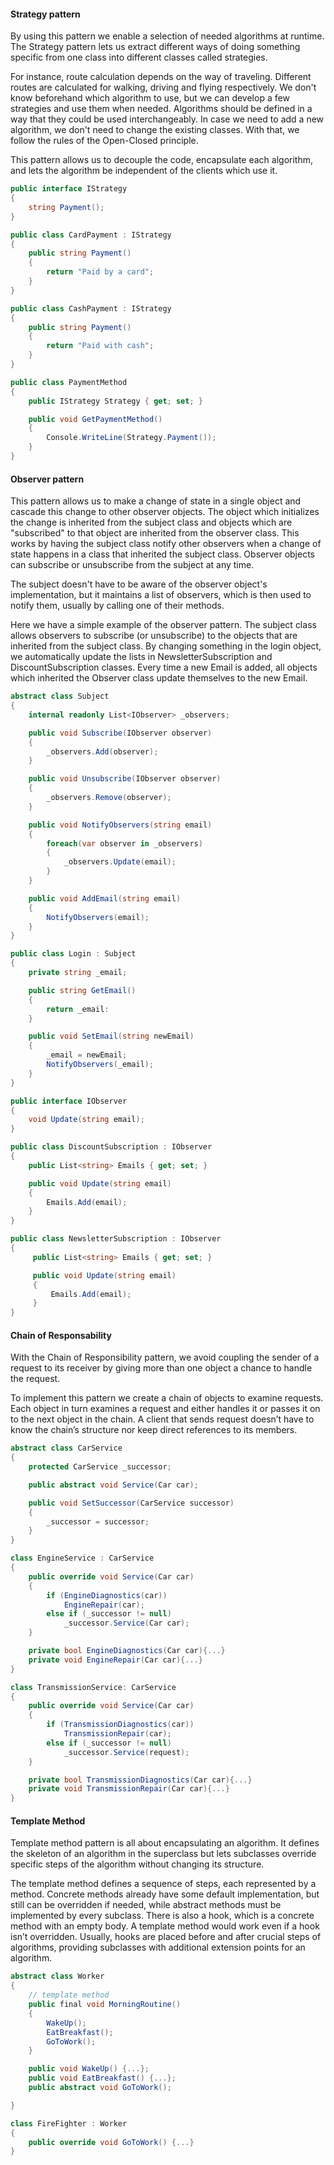 #### Strategy pattern

By using this pattern we enable a selection of needed algorithms at runtime. The Strategy pattern lets us extract different ways of doing something specific from one class into different classes called strategies.

For instance, route calculation depends on the way of traveling. Different routes are calculated for walking, driving and flying respectively. We don't know beforehand which algorithm to use, but we can develop a few strategies and use them when needed. Algorithms should be defined in a way that they could be used interchangeably. In case we need to add a new algorithm, we don't need to change the existing classes. With that, we follow the rules of the Open-Closed principle.

This pattern allows us to decouple the code, encapsulate each algorithm, and lets the algorithm be independent of the clients which use it.



```c#
public interface IStrategy
{
    string Payment();
}

public class CardPayment : IStrategy
{
    public string Payment()
    {
        return "Paid by a card";
    }
}

public class CashPayment : IStrategy
{
    public string Payment()
    {
        return "Paid with cash";
    }
}

public class PaymentMethod
{
    public IStrategy Strategy { get; set; }

    public void GetPaymentMethod()
    {
        Console.WriteLine(Strategy.Payment());
    }
}
```




#### Observer pattern

This pattern allows us to make a change of state in a single object and cascade this change to other observer objects. The object which initializes the change is inherited from the subject class and objects which are "subscribed" to that object are inherited from the observer class. This works by having the subject class notify other observers when a change of state happens in a class that inherited the subject class. Observer objects can subscribe or unsubscribe from the subject at any time.


The subject doesn't have to be aware of the observer object's implementation, but it maintains a list of observers, which is then used to notify them, usually by calling one of their methods.


Here we have a simple example of the observer pattern. The subject class allows observers to subscribe (or unsubscribe) to the objects that are inherited from the subject class. By changing something in the login object, we automatically update the lists in NewsletterSubscription and DiscountSubscription classes.  Every time a new Email is added, all objects which inherited the Observer class update themselves to the new Email.

```c#
abstract class Subject
{
    internal readonly List<IObserver> _observers;

    public void Subscribe(IObserver observer)
    {
        _observers.Add(observer);
    }

    public void Unsubscribe(IObserver observer)
    {
        _observers.Remove(observer);
    }

    public void NotifyObservers(string email)
    {
        foreach(var observer in _observers)
        {
            _observers.Update(email);
        }
    }

    public void AddEmail(string email)
    {
        NotifyObservers(email);
    }
}

public class Login : Subject
{
    private string _email;

    public string GetEmail()
    {
        return _email:
    }

    public void SetEmail(string newEmail)
    {
        _email = newEmail;
        NotifyObservers(_email);
    }
}

public interface IObserver
{
    void Update(string email);
}

public class DiscountSubscription : IObserver
{
    public List<string> Emails { get; set; }

    public void Update(string email)
    {
        Emails.Add(email);
    }
}

public class NewsletterSubscription : IObserver
{
     public List<string> Emails { get; set; }

     public void Update(string email)
     {
         Emails.Add(email);
     }
}
```




#### Chain of Responsability

With the Chain of Responsibility pattern, we avoid coupling the sender of a request to its receiver by giving more than one object a chance to handle the request.

To implement this pattern we create a chain of objects to examine requests. Each object in turn examines a request and either handles it or passes it on to the next object in the chain. A client that sends request doesn’t have to know the chain’s structure nor keep direct references to its members.

```c#
abstract class CarService
{
    protected CarService _successor;

    public abstract void Service(Car car);

    public void SetSuccessor(CarService successor)
    {
        _successor = successor;
    }
}

class EngineService : CarService
{
    public override void Service(Car car)
    {
        if (EngineDiagnostics(car))
        	EngineRepair(car);
        else if (_successor != null)
            _successor.Service(Car car);
    }

    private bool EngineDiagnostics(Car car){...}
    private void EngineRepair(Car car){...}
}

class TransmissionService: CarService
{
    public override void Service(Car car)
    {
        if (TransmissionDiagnostics(car))
        	TransmissionRepair(car);
        else if (_successor != null)
            _successor.Service(request);
    }

    private bool TransmissionDiagnostics(Car car){...}
    private void TransmissionRepair(Car car){...}
}
```



#### Template Method

Template method pattern is all about encapsulating an algorithm. It defines the skeleton of an algorithm in the superclass but lets subclasses override specific steps of the algorithm without changing its structure.

The template method defines a sequence of steps, each represented by a method. Concrete methods already have some default implementation, but still can be overridden if needed, while abstract methods must be implemented by every subclass. There is also a hook, which is a concrete method with an empty body. A template method would work even if a hook isn’t overridden. Usually, hooks are placed before and after crucial steps of algorithms, providing subclasses with additional extension points for an algorithm.

```c#
abstract class Worker
{
    // template method
    public final void MorningRoutine()
    {
        WakeUp();
        EatBreakfast();
        GoToWork();
    }

    public void WakeUp() {...};
    public void EatBreakfast() {...};
    public abstract void GoToWork();

}

class FireFighter : Worker
{
    public override void GoToWork() {...}
}
```
